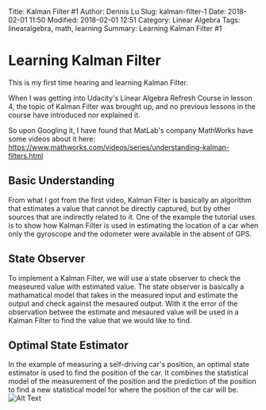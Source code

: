 Title: Kalman Filter #1
Author: Dennis Lu
Slug: kalman-filter-1
Date: 2018-02-01 11:50
Modified: 2018-02-01 12:51
Category: Linear Algebra
Tags: linearalgebra, math, learning
Summary: Learning Kalman Filter #1

# Learning Kalman Filter

This is my first time hearing and learning Kalman Filter. 

When I was getting into Udacity's Linear Algebra Refresh Course in lesson 4, the topic of Kalman Filter was brought up, and no previous lessons in the course have introduced nor explained it. 

So upon Googling it, I have found that MatLab's company MathWorks have some videos about it here:
<https://www.mathworks.com/videos/series/understanding-kalman-filters.html>


## Basic Understanding

From what I got from the first video, Kalman Filter is basically an algorithm that estimates a value that cannot be directly captured, but by other sources that are indirectly related to it. One of the example the tutorial uses is to show how Kalman Filter is used in estimating the location of a car when only the gyroscope and the odometer were available in the absent of GPS. 

## State Observer

To implement a Kalman Filter, we will use a state observer to check the measeured value with estimated value. The state observer is basically a mathamatical model that takes in the measured input and estimate the output and check against the mesaured output. With it the error of the observation betwee the estimate and mesaured value will be used in a Kalman Filter to find the value that we would like to find.

## Optimal State Estimator

In the example of measuring a self-driving car's position, an optimal state estimator is used to find the position of the car. It combines the statistical model of the measurement of the position and the prediction of the position to find a new statistical model for where the position of the car will be. 
![Alt Text]({filename}/images/optimal-state-estimator.png)
